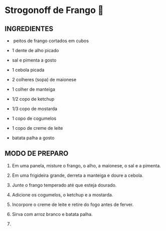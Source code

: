 # Strogonoff de Frango :chicken:

INGREDIENTES
------------

*  peitos de frango cortados em cubos

* 1 dente de alho picado

* sal e pimenta a gosto

* 1 cebola picada

* 2 colheres (sopa) de maionese

* 1 colher de manteiga

* 1/2 copo de ketchup

* 1/3 copo de mostarda

* 1 copo de cogumelos

* 1 copo de creme de leite

* batata palha a gosto 

MODO DE PREPARO
---------------

1. Em uma panela, misture o frango, o alho, a maionese, o sal e a pimenta.

2. Em uma frigideira grande, derreta a manteiga e doure a cebola.

3. Junte o frango temperado até que esteja dourado.

4. Adicione os cogumelos, o ketchup e a mostarda.

5. Incorpore o creme de leite e retire do fogo antes de ferver.

6. Sirva com arroz branco e batata palha.

7. 
